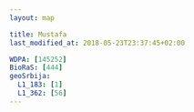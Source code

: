 ```yaml
---
layout: map

title: Mustafa
last_modified_at: 2018-05-23T23:37:45+02:00

WDPA: [145252]
BioRaS: [444]
geoSrbija:
  L1_183: [1]
  L1_362: [56]
---
```

